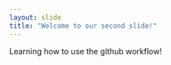 ```yaml
---
layout: slide
title: "Welcome to our second slide!"
---
```


Learning how to use the github workflow!
